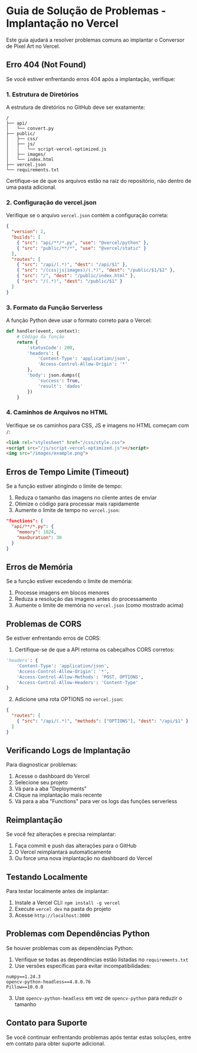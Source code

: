 # Guia de Solução de Problemas - Implantação no Vercel

Este guia ajudará a resolver problemas comuns ao implantar o Conversor de Pixel Art no Vercel.

## Erro 404 (Not Found)

Se você estiver enfrentando erros 404 após a implantação, verifique:

### 1. Estrutura de Diretórios

A estrutura de diretórios no GitHub deve ser exatamente:

```
/
├── api/
│   └── convert.py
├── public/
│   ├── css/
│   ├── js/
│   │   └── script-vercel-optimized.js
│   ├── images/
│   └── index.html
├── vercel.json
└── requirements.txt
```

Certifique-se de que os arquivos estão na raiz do repositório, não dentro de uma pasta adicional.

### 2. Configuração do vercel.json

Verifique se o arquivo `vercel.json` contém a configuração correta:

```json
{
  "version": 2,
  "builds": [
    { "src": "api/**/*.py", "use": "@vercel/python" },
    { "src": "public/**/*", "use": "@vercel/static" }
  ],
  "routes": [
    { "src": "/api/(.*)", "dest": "/api/$1" },
    { "src": "/(css|js|images)/(.*)", "dest": "/public/$1/$2" },
    { "src": "/", "dest": "/public/index.html" },
    { "src": "/(.*)", "dest": "/public/$1" }
  ]
}
```

### 3. Formato da Função Serverless

A função Python deve usar o formato correto para o Vercel:

```python
def handler(event, context):
    # Código da função
    return {
        'statusCode': 200,
        'headers': {
            'Content-Type': 'application/json',
            'Access-Control-Allow-Origin': '*'
        },
        'body': json.dumps({
            'success': True,
            'result': 'dados'
        })
    }
```

### 4. Caminhos de Arquivos no HTML

Verifique se os caminhos para CSS, JS e imagens no HTML começam com `/`:

```html
<link rel="stylesheet" href="/css/style.css">
<script src="/js/script-vercel-optimized.js"></script>
<img src="/images/example.png">
```

## Erros de Tempo Limite (Timeout)

Se a função estiver atingindo o limite de tempo:

1. Reduza o tamanho das imagens no cliente antes de enviar
2. Otimize o código para processar mais rapidamente
3. Aumente o limite de tempo no `vercel.json`:

```json
"functions": {
  "api/**/*.py": {
    "memory": 1024,
    "maxDuration": 30
  }
}
```

## Erros de Memória

Se a função estiver excedendo o limite de memória:

1. Processe imagens em blocos menores
2. Reduza a resolução das imagens antes do processamento
3. Aumente o limite de memória no `vercel.json` (como mostrado acima)

## Problemas de CORS

Se estiver enfrentando erros de CORS:

1. Certifique-se de que a API retorna os cabeçalhos CORS corretos:

```python
'headers': {
    'Content-Type': 'application/json',
    'Access-Control-Allow-Origin': '*',
    'Access-Control-Allow-Methods': 'POST, OPTIONS',
    'Access-Control-Allow-Headers': 'Content-Type'
}
```

2. Adicione uma rota OPTIONS no `vercel.json`:

```json
{
  "routes": [
    { "src": "/api/(.*)", "methods": ["OPTIONS"], "dest": "/api/$1" }
  ]
}
```

## Verificando Logs de Implantação

Para diagnosticar problemas:

1. Acesse o dashboard do Vercel
2. Selecione seu projeto
3. Vá para a aba "Deployments"
4. Clique na implantação mais recente
5. Vá para a aba "Functions" para ver os logs das funções serverless

## Reimplantação

Se você fez alterações e precisa reimplantar:

1. Faça commit e push das alterações para o GitHub
2. O Vercel reimplantará automaticamente
3. Ou force uma nova implantação no dashboard do Vercel

## Testando Localmente

Para testar localmente antes de implantar:

1. Instale a Vercel CLI: `npm install -g vercel`
2. Execute `vercel dev` na pasta do projeto
3. Acesse `http://localhost:3000`

## Problemas com Dependências Python

Se houver problemas com as dependências Python:

1. Verifique se todas as dependências estão listadas no `requirements.txt`
2. Use versões específicas para evitar incompatibilidades:

```
numpy==1.24.3
opencv-python-headless==4.8.0.76
Pillow==10.0.0
```

3. Use `opencv-python-headless` em vez de `opencv-python` para reduzir o tamanho

## Contato para Suporte

Se você continuar enfrentando problemas após tentar estas soluções, entre em contato para obter suporte adicional.
